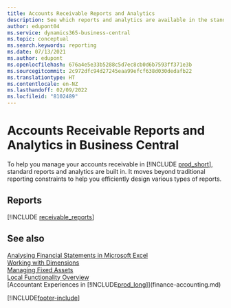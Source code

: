 ```yaml
---
title: Accounts Receivable Reports and Analytics
description: See which reports and analytics are available in the standard version of Business Central so that you can keep track of your accounts receivable.
author: edupont04
ms.service: dynamics365-business-central
ms.topic: conceptual
ms.search.keywords: reporting
ms.date: 07/13/2021
ms.author: edupont
ms.openlocfilehash: 676a4e5e33b5288c5d7ec8cb0d6b7593ff371e3b
ms.sourcegitcommit: 2c972dfc94d27245eaa99efcf638d030dedafb22
ms.translationtype: HT
ms.contentlocale: en-NZ
ms.lasthandoff: 02/09/2022
ms.locfileid: "8102489"
---
```

# <a name="accounts-receivable-reports-and-analytics-in-business-central"></a>Accounts Receivable Reports and Analytics in Business Central

To help you manage your accounts receivable in [!INCLUDE [prod_short](includes/prod_short.md)], standard reports and analytics are built in. It moves beyond traditional reporting constraints to help you efficiently design various types of reports.  

## <a name="reports"></a>Reports
[!INCLUDE [receivable_reports](includes/receivable-reports-include.md)]


## <a name="see-also"></a>See also

[Analysing Financial Statements in Microsoft Excel](finance-analyze-excel.md)  
[Working with Dimensions](finance-dimensions.md)  
[Managing Fixed Assets](fa-manage.md)  
[Local Functionality Overview](about-localization.md)  
[Accountant Experiences in [!INCLUDE[prod_long](includes/prod_long.md)]](finance-accounting.md)  


[!INCLUDE[footer-include](includes/footer-banner.md)]
